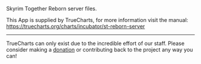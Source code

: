 Skyrim Together Reborn server files.

This App is supplied by TrueCharts, for more information visit the manual: https://truecharts.org/charts/incubator/st-reborn-server

---

TrueCharts can only exist due to the incredible effort of our staff.
Please consider making a [donation](https://truecharts.org/docs/about/sponsor) or contributing back to the project any way you can!
